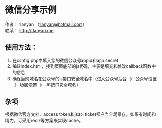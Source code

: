 # 微信分享示例

作者： tlanyan （tlanyan@hotmail.com）  
联系： http://tlanyan.me

## 使用方法：


1. 在config.php中填入您的微信公众号appid和app secret
2. 编辑index.html，找到页面底部的js代码，主要是填充和修改callback函数中的信息
3. 确保当前域名在公众号的js接口安全域名中（进入公众号后台 -》 公众号设置 -》 功能设置 -》 JS接口安全域名）

## 杂项

根据微信官方文档，access token和jsapi ticket都应当全局缓存。如果有时间和精力，可采用redis等方案来实现cache。
